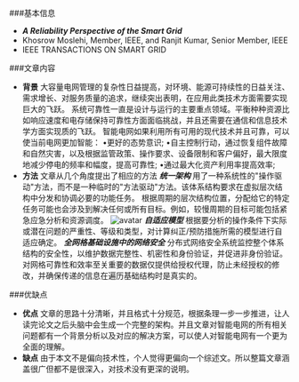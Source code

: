###基本信息
+ ***A Reliability Perspective of the Smart Grid***
+ Khosrow Moslehi, Member, IEEE, and Ranjit Kumar, Senior Member, IEEE
+ IEEE TRANSACTIONS ON SMART GRID

###文章内容
+ **背景**
大容量电网管理的复杂性日益提高，对环境、能源可持续性的日益关注、需求增长、对服务质量的追求，继续突出表明，在应用此类技术方面需要实现巨大的飞跃。
系统可靠性一直是设计与运行的主要重点领域。平衡种种资源比如响应速度和电存储保持可靠性方面面临挑战，并且还需要在通信和信息技术学方面实现质的飞跃。
智能电网如果利用所有可用的现代技术并且可靠，可以使当前电网更加智能：
•更好的态势意识;
•自主控制行动，通过恢复组件故障和自然灾害，以及根据监管政策、操作要求、设备限制和客户偏好，最大限度地减少停电的频率和幅度，提高可靠性;
•通过最大化资产利用率提高效率;
+ **方法**
文章从几个角度提出了相应的方法
***统一架构***
用了一种系统性的"操作驱动"方法，而不是一种临时的"方法驱动"方法。该体系结构要求在虚拟层次结构中分发和协调必要的功能任务。
根据周期的层次结构位置，分配给它的特定任务可能也会涉及到解决任何或所有目标。例如，较慢周期的目标可能包括紧急应急分析和资源调度。
![avatar](https://s1.ax1x.com/2020/05/05/YkEzFg.png)
***自适应模型***
根据要分析的操作条件下实际或潜在问题的严重性、等级和类型，对计算纠正/预防措施所需的模型进行自适应确定。
***全网格基础设施中的网络安全***
分布式网络安全系统监控整个体系结构的安全性，以维护数据完整性、机密性和身份验证，并促进非身份验证。对网格可靠性和效率至关重要的数据仅提供给授权代理，防止未经授权的修改，并确保传递的信息在遍历基础结构时是真实的。

###优缺点
+ **优点**
文章的思路十分清晰，并且格式十分规范，根据条理一步一步推进，让人读完论文之后头脑中会生成一个完整的架构。并且文章对智能电网的所有相关问题都有一个背景分析以及对应的解决方案，可以使人对智能电网有一个更为全面的理解。
+ **缺点**
由于本文不是偏向技术性，个人觉得更偏向一个综述文。所以整篇文章涵盖很广但都不是很深入，对技术没有更深的说明。